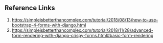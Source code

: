 Reference Links
---
1. https://simpleisbetterthancomplex.com/tutorial/2018/08/13/how-to-use-bootstrap-4-forms-with-django.html
2. https://simpleisbetterthancomplex.com/tutorial/2018/11/28/advanced-form-rendering-with-django-crispy-forms.html#basic-form-rendering
